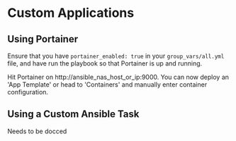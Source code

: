 # Custom Applications

## Using Portainer

Ensure that you have `portainer_enabled: true` in your `group_vars/all.yml` file, and
have run the playbook so that Portainer is up and running.

Hit Portainer on http://ansible_nas_host_or_ip:9000. You can now deploy an 'App
Template' or head to 'Containers' and manually enter container configuration.

## Using a Custom Ansible Task

Needs to be docced
